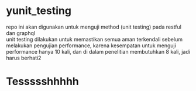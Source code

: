 # yunit_testing

repo ini akan digunakan untuk menguji method (unit testing) pada restful dan graphql<br>
unit testing dilakukan untuk memastikan semua aman terkendali sebelum melakukan pengujian performance, karena kesempatan untuk menguji performance hanya 10 kali, dan di dalam penelitian membutuhkan 8 kali, jadi harus berhati2

<h1> Tessssshhhhh</h1>
